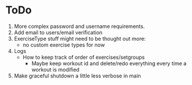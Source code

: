 # ToDo

1. More complex password and username requirements.
2. Add email to users/email verification
3. ExerciseType stuff might need to be thought out more:
    * no custom exercise types for now
4. Logs
    * How to keep track of order of exercises/setgroups
        * Maybe keep workout id and delete/redo everything every time a workout is modified
6. Make graceful shutdown a little less verbose in main